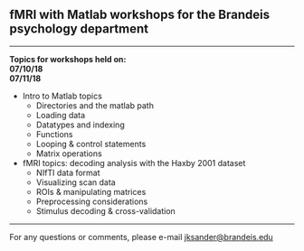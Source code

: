 ## fMRI with Matlab workshops for the Brandeis psychology department 




-----------------------------
**Topics for workshops held on:**  
**07/10/18**  
**07/11/18**  


* Intro to Matlab topics
  * Directories and the matlab path  
  * Loading data
  * Datatypes and indexing
  * Functions 
  * Looping & control statements
  * Matrix operations  
* fMRI topics: decoding analysis with the Haxby 2001 dataset
  * NIfTI data format 
  * Visualizing scan data 
  * ROIs & manipulating matrices 
  * Preprocessing considerations
  * Stimulus decoding & cross-validation
-----------------------------
For any questions or comments, please e-mail jksander@brandeis.edu

